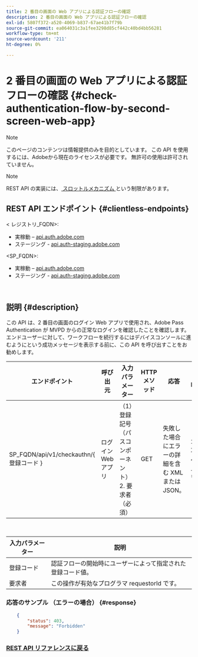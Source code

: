 ```yaml
---
title: 2 番目の画面の Web アプリによる認証フローの確認
description: 2 番目の画面の Web アプリによる認証フローの確認
exl-id: 5807f372-a520-4069-b837-67ae41b7f79b
source-git-commit: ea064031c3a1fee3298d85cf442c40bd4bb56281
workflow-type: tm+mt
source-wordcount: '211'
ht-degree: 0%

---
```


# 2 番目の画面の Web アプリによる認証フローの確認 {#check-authentication-flow-by-second-screen-web-app}

>[!NOTE]
>
>このページのコンテンツは情報提供のみを目的としています。 この API を使用するには、Adobeから現在のライセンスが必要です。 無許可の使用は許可されていません。

>[!NOTE]
>
> REST API の実装には、[ スロットルメカニズム ](/help/authentication/throttling-mechanism.md) という制限があります。

## REST API エンドポイント {#clientless-endpoints}

&lt; レジストリ_FQDN>:

* 実稼動 – [api.auth.adobe.com](http://api.auth.adobe.com/)
* ステージング - [api.auth-staging.adobe.com](http://api.auth-staging.adobe.com/)

&lt;SP_FQDN>:

* 実稼動 – [api.auth.adobe.com](http://api.auth.adobe.com/)
* ステージング - [api.auth-staging.adobe.com](http://api.auth-staging.adobe.com/)

</br>

## 説明 {#description}

この API は、2 番目の画面のログイン Web アプリで使用され、Adobe Pass Authentication が MVPD からの正常なログインを確認したことを確認します。 エンドユーザーに対して、ワークフローを続行するにはデバイスコンソールに進むようにという成功メッセージを表示する前に、この API を呼び出すことをお勧めします。


| エンドポイント | 呼び出 </br> 元 | 入力   </br> パラメーター | HTTP </br> メソッド | 応答 | HTTP </br>Response |
| --- | --- | --- | --- | --- | --- |
| SP_FQDN/api/v1/checkauthn/{ 登録コード } | ログイン Web アプリ | （1）登録記号 </br>    （パスコンポーネント） </br>2.  要求者 </br>    （必須） | GET | 失敗した場合にエラーの詳細を含む XML または JSON。 | 200 – 成功   </br>403 – 禁止されています |

</br>

| 入力パラメーター | 説明 |
| ----------------- | --------------------------------------------------------------------------------------------- |
| 登録コード | 認証フローの開始時にユーザーによって指定された登録コード値。 |
| 要求者 | この操作が有効なプログラマ requestorId です。 |


### 応答のサンプル （エラーの場合） {#response}

```JSON
    {
        "status": 403,
        "message": "Forbidden"
    }
```

### [REST API リファレンスに戻る ](/help/authentication/rest-api-reference.md)
